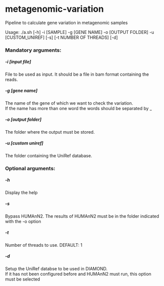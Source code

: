 # metagenomic-variation
Pipeline to calculate gene variation in metagenomic samples  
  
Usage: ./a.sh [-h] -i [SAMPLE] -g [GENE NAME] -o [OUTPUT FOLDER] -u [CUSTOM_UNIREF] [-s] [-t NUMBER OF THREADS] [-d]  

### Mandatory arguments:  
##### -i [input file]  
File to be used as input. It should be a file in bam format containing the reads.  

##### -g [gene name] 
The name of the gene of which we want to check the variation.  
If the name has more than one word the words should be separated by _  

##### -o [output folder] 
The folder where the output must be stored.  

##### -u [custom uniref] 
The folder containing the UniRef database.  


### Optional arguments:  
##### -h  
Display the help  

##### -s  
Bypass HUMAnN2. The results of HUMAnN2 must be in the folder indicated with the -o option  

##### -t  
Number of threads to use. DEFAULT: 1  

##### -d  
Setup the UniRef databse to be used in DIAMOND.  
If it has not been configured before and HUMAnN2 must run, this option must be selected  
